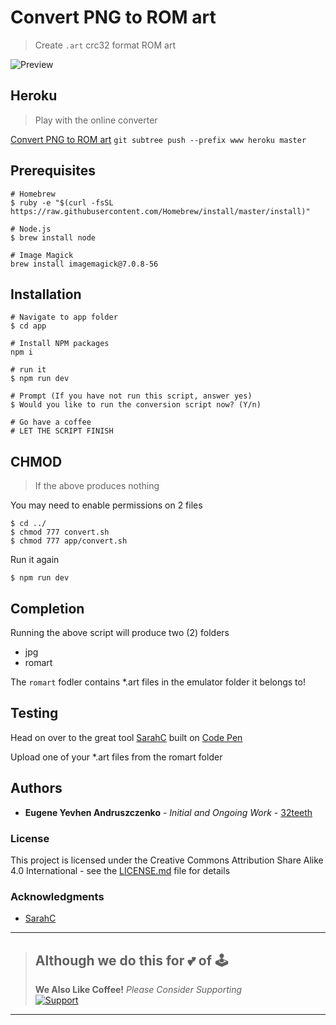# Convert PNG to ROM art
> Create ```.art``` crc32 format ROM art

![Preview](preview.gif)

## Heroku
> Play with the online converter

[Convert PNG to ROM art](https://convert-image-to-rom-art.herokuapp.com/)
```git subtree push --prefix www heroku master```

## Prerequisites

```shell
# Homebrew
$ ruby -e "$(curl -fsSL https://raw.githubusercontent.com/Homebrew/install/master/install)"

# Node.js
$ brew install node

# Image Magick
brew install imagemagick@7.0.8-56
```

## Installation

```shell
# Navigate to app folder
$ cd app

# Install NPM packages
npm i

# run it
$ npm run dev

# Prompt (If you have not run this script, answer yes)
$ Would you like to run the conversion script now? (Y/n)

# Go have a coffee
# LET THE SCRIPT FINISH
```

## CHMOD
> If the above produces nothing

You may need to enable permissions on 2 files
```
$ cd ../
$ chmod 777 convert.sh
$ chmod 777 app/convert.sh
```

Run it again
```
$ npm run dev
```

## Completion

Running the above script will produce two (2) folders

* jpg
* romart

The ```romart``` fodler contains *.art files in the emulator folder it belongs to!

## Testing

Head on over to the great tool [SarahC](https://codepen.io/SarahC/) built on [Code Pen](https://codepen.io/SarahC/pen/dgMLjR)

Upload one of your *.art files from the romart folder

## Authors

* **Eugene Yevhen Andruszczenko** - *Initial and Ongoing Work* - [32teeth](https://github.com/32teeth)

### License

This project is licensed under the Creative Commons Attribution Share Alike 4.0 International - see the [LICENSE.md](LICENSE.md) file for details

### Acknowledgments

* [SarahC](https://codepen.io/SarahC/)


-----

> ## Although we do this for 💕 of 🕹️
> **We Also Like Coffee!**
> *Please Consider Supporting*<br>
> [![Support](https://raw.githubusercontent.com/retro-esp32/RetroESP32/master/Assets/sponsor.jpg)](https://github.com/sponsors/retro-esp32)

-----